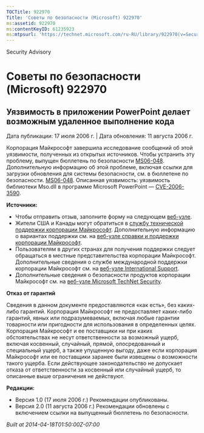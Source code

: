 ```yaml
---
TOCTitle: 922970
Title: 'Советы по безопасности (Microsoft) 922970'
ms:assetid: 922970
ms:contentKeyID: 61235923
ms:mtpsurl: 'https://technet.microsoft.com/ru-RU/library/922970(v=Security.10)'
---
```


Security Advisory

Советы по безопасности (Microsoft) 922970
=========================================

Уязвимость в приложении PowerPoint делает возможным удаленное выполнение кода
-----------------------------------------------------------------------------

Дата публикации: 17 июля 2006 г. | Дата обновления: 11 августа 2006 г.

Корпорация Майкрософт завершила исследование сообщений об этой уязвимости, полученных из открытых источников. Чтобы устранить эту проблему, выпущен бюллетень по безопасности [MS06-048](http://technet.microsoft.com/security/bulletin/ms06-048). Дополнительную информацию об этой проблеме, включая ссылки для загрузки обновления для системы безопасности, см. в бюллетене по безопасности. [MS06-048](http://technet.microsoft.com/security/bulletin/ms06-048). Описанная уязвимость: уязвимость библиотеки Mso.dll в программе Microsoft PowerPoint — [CVE-2006-3590](http://www.cve.mitre.org/cgi-bin/cvename.cgi?name=cve-2006-3590).

**Источники:**

-   Чтобы отправить отзыв, заполните форму на следующем [веб-узле](https://support.microsoft.com/common/survey.aspx?scid=sw;en;1257&amp;showpage=1&amp;ws=technet&amp;sd=tech).
-   Жители США и Канады могут обратиться в [службу технической поддержки корпорации Майкрософт](http://go.microsoft.com/fwlink/?linkid=21131). Дополнительную информацию о вариантах поддержки см. на [веб-узле справки и поддержки корпорации Майкрософт](http://support.microsoft.com?ln=ru).
-   Пользователям в других странах для получения поддержки следует обращаться в местные представительства корпорации Майкрософт. Дополнительные сведения о службе международной поддержки корпорации Майкрософт см. на [веб-узле International Support](http://go.microsoft.com/fwlink/?linkid=21155).
-   Дополнительные сведения о безопасности продуктов корпорации Майкрософт см. на [веб-узле Microsoft TechNet Security](http://go.microsoft.com/fwlink/?linkid=21132).

**Отказ от гарантий**

Сведения в данном документе предоставляются «как есть», без каких-либо гарантий. Корпорация Майкрософт не предоставляет каких-либо гарантий, явных или подразумеваемых, включая любые гарантии товарности или пригодности для использования в определенных целях. Корпорация Майкрософт и ее поставщики ни при каких обстоятельствах не несут ответственности за возможный ущерб, включая косвенный, случайный, прямой, опосредованный и специальный ущерб, а также упущенную выгоду, даже если корпорация Майкрософт или ее поставщики заранее были извещены о возможности такого ущерба. Если действующее законодательство не допускает отказа от ответственности за косвенный или случайный ущерб, то описанные выше ограничения не действуют.

**Редакции:**

-   Версия 1.0 (17 июля 2006 г.) Рекомендации опубликованы.
-   Версия 2.0 (11 августа 2006 г.) Рекомендации обновлены с включением ссылки на выпущенный бюллетень по безопасности.

*Built at 2014-04-18T01:50:00Z-07:00*
